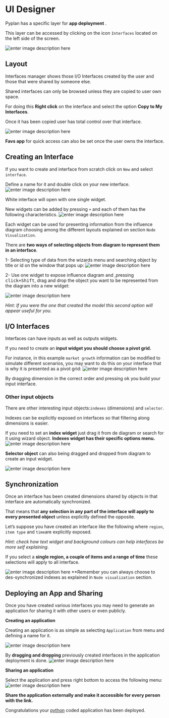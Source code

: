 
# UI Designer
Pyplan has a specific layer for **app deployment** .

This layer can be accessed by clicking on the icon `Interfaces` located on the left side of the screen. 



![enter image description here](http://img.pyplan.org/UI_interfaces.png)
## Layout
Interfaces manager shows those I/O Interfaces created by the user and those that were  shared by someone else. 

Shared interfaces can only be browsed unless they are copied to user own space.

For doing this **Right click** on the interface and select the option **Copy to My Interfaces**.

Once it has been copied user has total control over that interface.
 


![enter image description here](http://img.pyplan.org/Ui_layout_new.png)

**Favs app** for quick access can also be set once the user owns the interface.

## Creating an Interface
If you want to create and interface from scratch click on `New` and select `interface`. 

Define a name for it and double click on your new interface.
![enter image description here](http://img.pyplan.org/Ui_new_interface.png)

White interface will open with one single widget.

New widgets can be added by pressing `+` and each of  them has the following characteristics.
![enter image description here](http://img.pyplan.org/Ui_blanck_interface.png)

Each widget can be used for presenting information from the influence diagram choosing among the different layouts explained on section  `Node Visualization`. 

There are **two ways of selecting objects from diagram to represent them in an interface**.

1- Selecting type of data from the wizards menu and searching object by title or id on the window that pops up:
![enter image description here](http://img.pyplan.org/UI_sele_obje_op1.png)

2- Use one widget to expose influence diagram and ,pressing <kbd>click+Shift</kbd>, drag and drop the object you want to be represented from the diagram into a new widget:

![enter image description here](http://img.pyplan.org/UI_sele_obje_op2.png)

*Hint: If you were the one that created the model this second option will appear useful for you.*
## I/O Interfaces
Interfaces can have inputs as well as outputs widgets.

If you need to create an **input widget you should choose a pivot grid.**

For instance, in this example `market growth` information can be modified to simulate different scenarios, you may want to do this on your interface that is why it is presented as a pivot grid:
![enter image description here](http://img.pyplan.org/UI_pivot_input.png)

By dragging dimension in the correct order and pressing <kbd>ok</kbd> you build your input interface.

### Other input objects
There are other interesting input objects:`indexes` (dimensions) and `selector`.

Indexes can be explicitly exposed on interfaces so that filtering  along dimensions is easier.

If you need to set an **index widget** just drag it from de diagram or search for it using wizard object.
**Indexes widget has their specific options menu.**
![enter image description here](http://img.pyplan.org/UI_indexes.png)


**Selector object** can also being dragged and dropped from diagram to create an input widget.

![enter image description here](http://img.pyplan.org/UI_choices.png)
## Synchronization
Once an interface has been created dimensions shared by objects in that interface are automatically synchronized.

That means that **any selection in any part of the interface will apply to every presented object** unless explicitly defined the opposite.

Let’s suppose you have created an interface like the following where `region`, `item type` and `time`are explicitly exposed.
 
*Hint: check how text widget and background colours can help interfaces be more self explaining*.

If you select a **single region, a couple of items and a range of time** these selections will apply to all interface.

![enter image description here](http://img.pyplan.org/UI_synchro_new.jpg)
**Remember you can always choose to des-synchronized indexes as explained in `Node visualization` section.

## Deploying an App and Sharing
Once you have created various interfaces you may need to generate an application for sharing it with other users or even publicly.

**Creating an application**

Creating an application is as simple as selecting `Application` from menu and defining a name for it.

![enter image description here](http://img.pyplan.org/UI_create_app.png)

By **dragging and dropping** previously created interfaces in the application deployment is done.
![enter image description here](http://img.pyplan.org/UI_drag_dro_inter.png)

**Sharing an application**

Select the application and press right bottom to access the following menu:
![enter image description here](http://img.pyplan.org/UI_share_app.png)

**Share the application externally and make it accessible for every person with the link.**

Congratulations your [python](https://www.python.org/) coded application has been deployed.


<!--stackedit_data:
eyJoaXN0b3J5IjpbMTYwNTI1OTM5MywtODExMzE0MDY0LDE2OD
I3OTM4MywtMTMwNjg4ODc5Nyw5MjIwNjA1NDYsLTEzODI5NjU0
ODQsLTU0OTUyNjEyNCwtMjc3NjM2OTU4LC0xOTcyODY5MDYwLC
0xNTc3MTc2Njc5LC0xOTMyMDU2MTgyLDE1Mjg1MTMwOTgsLTE4
NjAyNjI2MDUsMTI2NjExNjg5OSwtMTY2MjM0NzE4MSwtMTM0Mj
g1ODkzMyw1NzUxMjI2NTYsNTk0MzA2ODEzLDczNjY2NDE5NSwt
NzA3NTA0Mjc3XX0=
-->